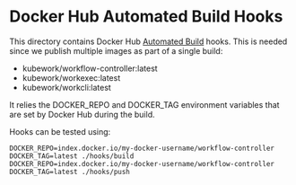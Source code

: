 # Docker Hub Automated Build Hooks

This directory contains Docker Hub [Automated Build](https://docs.docker.com/docker-hub/builds/advanced/) hooks.
This is needed since we publish multiple images as part of a single build:
* kubework/workflow-controller:latest
* kubework/workexec:latest
* kubework/workcli:latest

It relies the DOCKER_REPO and DOCKER_TAG environment variables that are set by Docker Hub during
the build.

Hooks can be tested using:
```
DOCKER_REPO=index.docker.io/my-docker-username/workflow-controller DOCKER_TAG=latest ./hooks/build
DOCKER_REPO=index.docker.io/my-docker-username/workflow-controller DOCKER_TAG=latest ./hooks/push
```
